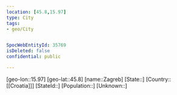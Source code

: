 ```yaml
---
location: [45.8,15.97]
type: City
tags:
- geo/City


SpocWebEntityId: 35769
isDeleted: false
confidential: public

---
```

[geo-lon::15.97]
[geo-lat::45.8]
[name::Zagreb]
[State::]
[Country::[[Croatia]]]
[StateId::]
[Population::]
[Unknown::]

